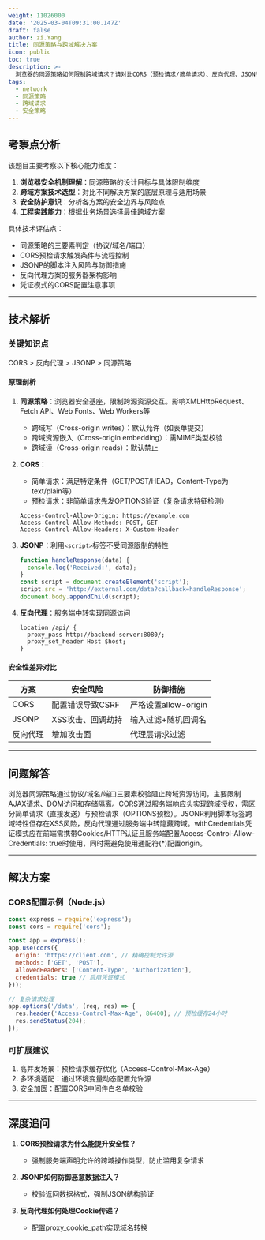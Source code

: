 ```yaml
---
weight: 11026000
date: '2025-03-04T09:31:00.147Z'
draft: false
author: zi.Yang
title: 同源策略与跨域解决方案
icon: public
toc: true
description: >-
  浏览器的同源策略如何限制跨域请求？请对比CORS（预检请求/简单请求）、反向代理、JSONP等方案的实现原理及安全性差异，说明何时应优先选择CORS的withCredentials凭证模式。
tags:
  - network
  - 同源策略
  - 跨域请求
  - 安全策略
---
```


## 考察点分析

该题目主要考察以下核心能力维度：

1. **浏览器安全机制理解**：同源策略的设计目标与具体限制维度
2. **跨域方案技术选型**：对比不同解决方案的底层原理与适用场景
3. **安全防护意识**：分析各方案的安全边界与风险点
4. **工程实践能力**：根据业务场景选择最佳跨域方案

具体技术评估点：

- 同源策略的三要素判定（协议/域名/端口）
- CORS预检请求触发条件与流程控制
- JSONP的脚本注入风险与防御措施
- 反向代理方案的服务器架构影响
- 凭证模式的CORS配置注意事项

---

## 技术解析

### 关键知识点

CORS > 反向代理 > JSONP > 同源策略

#### 原理剖析

1. **同源策略**：浏览器安全基座，限制跨源资源交互。影响XMLHttpRequest、Fetch API、Web Fonts、Web Workers等
   - 跨域写（Cross-origin writes）：默认允许（如表单提交）
   - 跨域资源嵌入（Cross-origin embedding）：需MIME类型校验
   - 跨域读（Cross-origin reads）：默认禁止

2. **CORS**：
   - 简单请求：满足特定条件（GET/POST/HEAD，Content-Type为text/plain等）
   - 预检请求：非简单请求先发OPTIONS验证（复杂请求特征检测）

   ```http
   Access-Control-Allow-Origin: https://example.com
   Access-Control-Allow-Methods: POST, GET
   Access-Control-Allow-Headers: X-Custom-Header
   ```

3. **JSONP**：利用`<script>`标签不受同源限制的特性

   ```javascript
   function handleResponse(data) {
     console.log('Received:', data);
   }
   const script = document.createElement('script');
   script.src = 'http://external.com/data?callback=handleResponse';
   document.body.appendChild(script);
   ```

4. **反向代理**：服务端中转实现同源访问

   ```nginx
   location /api/ {
     proxy_pass http://backend-server:8080/;
     proxy_set_header Host $host;
   }
   ```

#### 安全性差异对比

| 方案       | 安全风险                          | 防御措施                     |
|------------|---------------------------------|----------------------------|
| CORS       | 配置错误导致CSRF                | 严格设置allow-origin        |
| JSONP      | XSS攻击、回调劫持               | 输入过滤+随机回调名         |
| 反向代理   | 增加攻击面                      | 代理层请求过滤              |

---

## 问题解答

浏览器同源策略通过协议/域名/端口三要素校验阻止跨域资源访问，主要限制AJAX请求、DOM访问和存储隔离。CORS通过服务端响应头实现跨域授权，需区分简单请求（直接发送）与预检请求（OPTIONS预检）。JSONP利用脚本标签跨域特性但存在XSS风险，反向代理通过服务端中转隐藏跨域。withCredentials凭证模式应在前端需携带Cookies/HTTP认证且服务端配置Access-Control-Allow-Credentials: true时使用，同时需避免使用通配符(*)配置origin。

---

## 解决方案

### CORS配置示例（Node.js）

```javascript
const express = require('express');
const cors = require('cors');

const app = express();
app.use(cors({
  origin: 'https://client.com', // 精确控制允许源
  methods: ['GET', 'POST'],
  allowedHeaders: ['Content-Type', 'Authorization'],
  credentials: true // 启用凭证模式
}));

// 复杂请求处理
app.options('/data', (req, res) => {
  res.header('Access-Control-Max-Age', 86400); // 预检缓存24小时
  res.sendStatus(204);
});
```

### 可扩展建议

1. 高并发场景：预检请求缓存优化（Access-Control-Max-Age）
2. 多环境适配：通过环境变量动态配置允许源
3. 安全加固：配置CORS中间件白名单校验

---

## 深度追问

1. **CORS预检请求为什么能提升安全性？**
   - 强制服务端声明允许的跨域操作类型，防止滥用复杂请求

2. **JSONP如何防御恶意数据注入？**
   - 校验返回数据格式，强制JSON结构验证

3. **反向代理如何处理Cookie传递？**
   - 配置proxy_cookie_path实现域名转换
